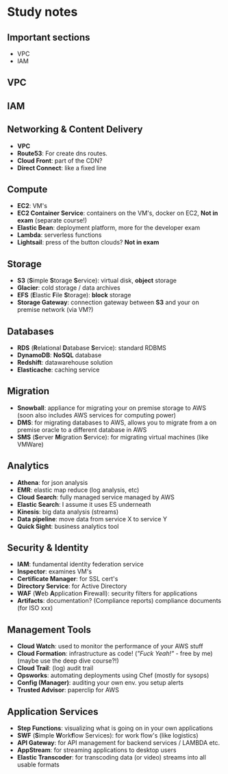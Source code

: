 # Study notes

## Important sections
* VPC
* IAM

## VPC

## IAM


## Networking & Content Delivery
* **VPC**
* **Route53**: For create dns routes.
* **Cloud Front**: part of the CDN?
* **Direct Connect**: like a fixed line

## Compute
* **EC2**: VM's
* **EC2 Container Service**: containers on the VM's, docker on EC2, **Not in exam** (separate course!)
* **Elastic Bean**: deployment platform, more for the developer exam
* **Lambda**: serverless functions
* **Lightsail**: press of the button clouds? **Not in exam**

## Storage
* **S3** (**S**imple **S**torage **S**ervice): virtual disk, **object** storage
* **Glacier**: cold storage / data archives
* **EFS** (**E**lastic **F**ile **S**torage): **block** storage
* **Storage Gateway**: connection gateway between **S3** and your on premise network (via VM?)

## Databases
* **RDS** (**R**elational **D**atabase **S**ervice): standard RDBMS
* **DynamoDB**: **NoSQL** database
* **Redshift**: datawarehouse solution
* **Elasticache**: caching service

## Migration
* **Snowball**: appliance for migrating your on premise storage to AWS (soon also includes AWS services for computing power)
* **DMS**: for migrating databases to AWS, allows you to migrate from a on premise oracle to a different database in AWS
* **SMS** (**S**erver **M**igration **S**ervice): for migrating virtual machines (like VMWare)

## Analytics
* **Athena**: for json analysis
* **EMR**: elastic map reduce (log analysis, etc)
* **Cloud Search**: fully managed service managed by AWS
* **Elastic Search**: I assume it uses ES underneath
* **Kinesis**: big data analysis (streams)
* **Data pipeline**: move data from service X to service Y
* **Quick Sight**: business analytics tool

## Security & Identity
* **IAM**: fundamental identity federation service
* **Inspector**: examines VM's
* **Certificate Manager**: for SSL cert's
* **Directory Service**: for Active Directory
* **WAF** (**W**eb **A**pplication **F**irewall): security filters for applications
* **Artifacts**: documentation? (Compliance reports) compliance documents (for ISO xxx)

## Management Tools
* **Cloud Watch**: used to monitor the performance of your AWS stuff
* **Cloud Formation**: infrastructure as code! (*"Fuck Yeah!"* - free by me) (maybe use the deep dive course?!)
* **Cloud Trail**: (log) audit trail
* **Opsworks**: automating deployments using Chef (mostly for sysops)
* **Config (Manager)**: auditing your own env. you setup alerts
* **Trusted Advisor**: paperclip for AWS

## Application Services
* **Step Functions**: visualizing what is going on in your own applications
* **SWF** (**S**imple **W**ork**f**low Services): for work flow's (like logistics)
* **API Gateway**: for API management for backend services / LAMBDA etc.
* **AppStream**: for streaming applications to desktop users
* **Elastic Transcoder**: for transcoding data (or video) streams into all usable formats
